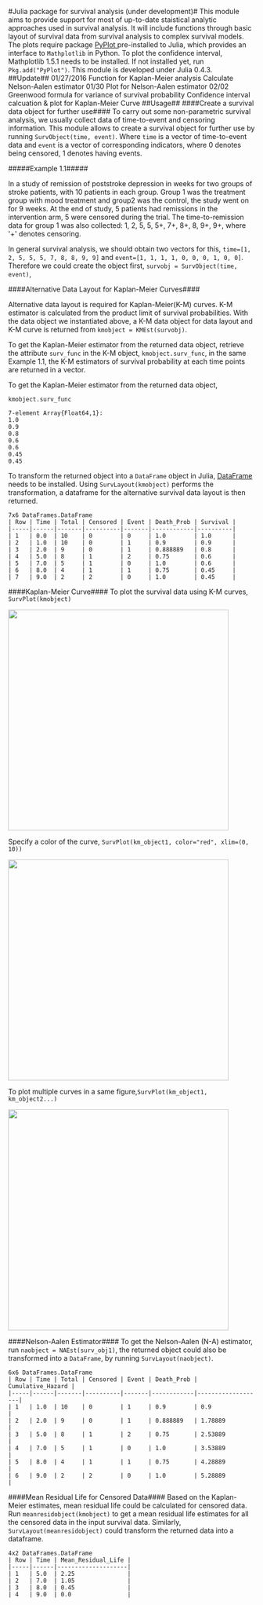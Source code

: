 #Julia package for survival analysis (under development)#
This module aims to provide support for most of up-to-date staistical analytic approaches used in survival analysis. It will include functions through basic layout of survival data from survival analysis to complex survival models. The plots require package [PyPlot ](https://github.com/stevengj/PyPlot.jl) pre-installed to Julia, which provides an interface to `Mathplotlib` in Python. To plot the confidence interval, Mathplotlib 1.5.1 needs to be installed. If not installed yet, run `Pkg.add("PyPlot")`. This module is developed under Julia 0.4.3.
##Update##
01/27/2016 Function for Kaplan-Meier analysis
           Calculate Nelson-Aalen estimator
01/30 Plot for Nelson-Aalen estimator
02/02 Greenwood formula for variance of survival probability
      Confidence interval calcuation & plot for Kaplan-Meier Curve
##Usage##
####Create a survival data object for further use####
To carry out some non-parametric survival analysis, we usually collect data of time-to-event and censoring information. This module allows to create a survival object for further use by running `SurvObject(time, event)`. Where `time` is a vector of time-to-event data and `event` is a vector of corresponding indicators, where 0 denotes being censored, 1 denotes having events.

#####Example 1.1#####

In a study of remission of poststroke depression in weeks for two groups of stroke patients, with 10 patients in each group. Group 1 was the treatment group with mood treatment and group2 was the control, the study went on for 9 weeks. At the end of study, 5 patients had remissions in the intervention arm, 5 were censored during the trial. The time-to-remission data for group 1 was also collected: 1, 2, 5, 5, 5+, 7+, 8+, 8, 9+, 9+, where '+' denotes censoring.

In general survival analysis, we should obtain two vectors for this, `time=[1, 2, 5, 5, 5, 7, 8, 8, 9, 9]` and `event=[1, 1, 1, 1, 0, 0, 0, 1, 0, 0]`. Therefore we could create the object first, `survobj = SurvObject(time, event)`,

####Alternative Data Layout for Kaplan-Meier Curves####

Alternative data layout is required for Kaplan-Meier(K-M) curves. K-M estimator is calculated from the product limit of survival probabilities. With the data object we instantiated above, a K-M data object for data layout and K-M curve is returned from `kmobject = KMEst(survobj)`.

To get the Kaplan-Meier estimator from the returned data object, retrieve the attribute `surv_func` in the K-M object, `kmobject.surv_func`, in the same Example 1.1, the K-M estimators of survival probability at each time points are returned in a vector.

To get the Kaplan-Meier estimator from the returned data object,

`kmobject.surv_func`

 ```
 7-element Array{Float64,1}:
 1.0
 0.9
 0.8
 0.6
 0.6
 0.45
 0.45
 ```
To transform the returned object into a `DataFrame` object in Julia,  [DataFrame](https://github.com/JuliaStats/DataFrames.jl) needs to be installed. Using `SurvLayout(kmobject)` performs the transformation, a dataframe for the alternative survival data layout is then returned.

```
7x6 DataFrames.DataFrame
| Row | Time | Total | Censored | Event | Death_Prob | Survival |
|-----|------|-------|----------|-------|------------|----------|
| 1   | 0.0  | 10    | 0        | 0     | 1.0        | 1.0      |
| 2   | 1.0  | 10    | 0        | 1     | 0.9        | 0.9      |
| 3   | 2.0  | 9     | 0        | 1     | 0.888889   | 0.8      |
| 4   | 5.0  | 8     | 1        | 2     | 0.75       | 0.6      |
| 5   | 7.0  | 5     | 1        | 0     | 1.0        | 0.6      |
| 6   | 8.0  | 4     | 1        | 1     | 0.75       | 0.45     |
| 7   | 9.0  | 2     | 2        | 0     | 1.0        | 0.45     |
```

####Kaplan-Meier Curve####
To plot the survival data using K-M curves, `SurvPlot(kmobject)`

<img src="https://github.com/conta1992/Survival.jl/blob/master/Example/Figures/Figure1.1.png" width="450">

Specify a color of the curve,
`SurvPlot(km_object1, color="red", xlim=(0, 10))`

<img src="https://github.com/conta1992/Survival.jl/blob/master/Example/Figures/Figure1.2.png" width="450">

To plot multiple curves in a same figure,`SurvPlot(km_object1, km_object2...)`

<img src="https://github.com/conta1992/Survival.jl/blob/master/Example/Figures/Figure1.3.png" width="450">

####Nelson-Aalen Estimator####
To get the Nelson-Aalen (N-A) estimator, run `naobject = NAEst(surv_obj1)`, the returned object could also be transformed into a `DataFrame`, by running `SurvLayout(naobject)`.
```
6x6 DataFrames.DataFrame
| Row | Time | Total | Censored | Event | Death_Prob | Cumulative_Hazard |
|-----|------|-------|----------|-------|------------|-------------------|
| 1   | 1.0  | 10    | 0        | 1     | 0.9        | 0.9               |
| 2   | 2.0  | 9     | 0        | 1     | 0.888889   | 1.78889           |
| 3   | 5.0  | 8     | 1        | 2     | 0.75       | 2.53889           |
| 4   | 7.0  | 5     | 1        | 0     | 1.0        | 3.53889           |
| 5   | 8.0  | 4     | 1        | 1     | 0.75       | 4.28889           |
| 6   | 9.0  | 2     | 2        | 0     | 1.0        | 5.28889           |
```
####Mean Residual Life for Censored Data####
Based on the Kaplan-Meier estimates, mean residual life could be calculated for censored data. Run `meanresidobject(kmobject)` to get a mean residual life estimates for all the censored data in the input survival data. Similarly, `SurvLayout(meanresidobject)` could transform the returned data into a dataframe.

```
4x2 DataFrames.DataFrame
| Row | Time | Mean_Residual_Life |
|-----|------|--------------------|
| 1   | 5.0  | 2.25               |
| 2   | 7.0  | 1.05               |
| 3   | 8.0  | 0.45               |
| 4   | 9.0  | 0.0                |
```

